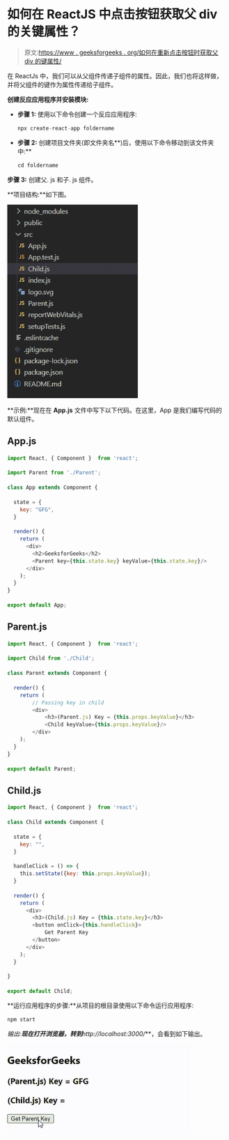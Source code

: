 # 如何在 ReactJS 中点击按钮获取父 div 的关键属性？

> 原文:[https://www . geeksforgeeks . org/如何在重新点击按钮时获取父 div 的键属性/](https://www.geeksforgeeks.org/how-to-get-key-attribute-of-parent-div-when-button-is-clicked-in-reactjs/)

在 ReactJs 中，我们可以从父组件传递子组件的属性。因此，我们也将这样做，并将父组件的键作为属性传递给子组件。

**创建反应应用程序并安装模块:**

*   **步骤 1:** 使用以下命令创建一个反应应用程序:

    ```jsx
    npx create-react-app foldername
    ```

*   **步骤 2:** 创建项目文件夹(即文件夹名**)后，使用以下命令移动到该文件夹中:**

    ```jsx
    cd foldername
    ```

**步骤 3:** 创建父. js 和子. js 组件。

**项目结构:**如下图。

![](img/d5d6b710d2588495502041b608289218.png)

**示例:**现在在 **App.js** 文件中写下以下代码。在这里，App 是我们编写代码的默认组件。

## App.js

```jsx
import React, { Component }  from 'react';

import Parent from './Parent';

class App extends Component {

  state = {
    key: "GFG",
  }

  render() {
    return (
      <div>
        <h2>GeeksforGeeks</h2>
        <Parent key={this.state.key} keyValue={this.state.key}/>
      </div>
    );
  }
}

export default App;
```

## Parent.js

```jsx
import React, { Component }  from 'react';

import Child from './Child';

class Parent extends Component {

  render() {
    return (
        // Passing key in child
        <div>
            <h3>(Parent.js) Key = {this.props.keyValue}</h3>
            <Child keyValue={this.props.keyValue}/>
        </div>
    );
  }
}

export default Parent;
```

## Child.js

```jsx
import React, { Component }  from 'react';

class Child extends Component {

  state = {
    key: "",
  }

  handleClick = () => {
    this.setState({key: this.props.keyValue});
  }

  render() {
    return (
      <div>
        <h3>(Child.js) Key = {this.state.key}</h3>
        <button onClick={this.handleClick}>
            Get Parent Key
        </button>
      </div>
    );
  }

}

export default Child;
```

**运行应用程序的步骤:**从项目的根目录使用以下命令运行应用程序:

```jsx
npm start
```

**输出:**现在打开浏览器，转到***http://localhost:3000/***，会看到如下输出。

![](img/a75c964cdfe63c0bc0a4042954022d16.png)